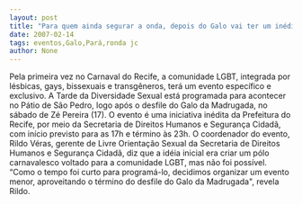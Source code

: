```yaml
---
layout: post
title: "Para quem ainda segurar a onda, depois do Galo vai ter um inédito evento gay"
date: 2007-02-14
tags: eventos,Galo,Pará,ronda jc
author: None
---
```

Pela primeira vez no Carnaval do Recife, a comunidade LGBT, integrada por lésbicas, gays, bissexuais e transgêneros, terá um evento específico e exclusivo. 
A Tarde da Diversidade Sexual está programada para acontecer no Pátio de São Pedro, logo após o desfile do Galo da Madrugada, no sábado de Zé Pereira (17). 
O evento é uma iniciativa inédita da Prefeitura do Recife, por meio da Secretaria de Direitos Humanos e Segurança Cidadã, com início previsto para as 17h e término às 23h. 
O coordenador do evento, Rildo Véras, gerente de Livre Orientação Sexual da Secretaria de Direitos Humanos e Segurança Cidadã, diz que a idéia inicial era criar um pólo carnavalesco voltado para a comunidade LGBT, mas não foi possível.
“Como o tempo foi curto para programá-lo, decidimos organizar um evento menor, aproveitando o término do desfile do Galo da Madrugada\", revela Rildo. 